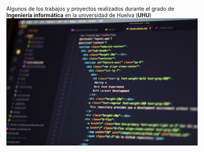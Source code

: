 Algunos de los trabajos y proyectos realizados durante el grado de **Ingeniería informática** en la universidad de Huelva (**UHU**)
![La imagen no carga](indice2.jpg)
